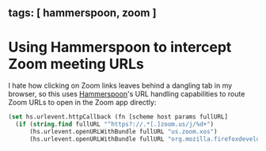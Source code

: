 tags: [ hammerspoon, zoom ]
---
# Using Hammerspoon to intercept Zoom meeting URLs

I hate how clicking on Zoom links leaves behind a dangling tab in my browser,
so this uses [Hammerspoon](https://www.hammerspoon.org/)'s URL handling
capabilities to route Zoom URLs to open in the Zoom app directly:

```lisp
(set hs.urlevent.httpCallback (fn [scheme host params fullURL]
  (if (string.find fullURL "^https?://.*[.]zoom.us/j/%d+")
      (hs.urlevent.openURLWithBundle fullURL "us.zoom.xos")
      (hs.urlevent.openURLWithBundle fullURL "org.mozilla.firefoxdeveloperedition"))))
```
